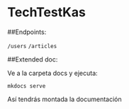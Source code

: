 # TechTestKas

##Endpoints:

`/users`
`/articles`

##Extended doc:

Ve a la carpeta docs y ejecuta:

`mkdocs serve`

Así tendrás montada la documentación